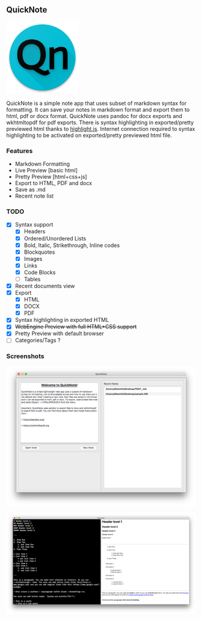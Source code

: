 ## QuickNote

![QuickNote](icons/QuickNote_icon.png)

QuickNote is a simple note app that uses subset of markdown syntax for formatting. It can save your notes in markdown format and export them to html, pdf or docx format. QuickNote uses pandoc for docx exports and wkhtmltopdf for pdf exports. There is syntax highlighting in exported/pretty previewed html thanks to [highlight.js](https://highlightjs.org). Internet connection required to syntax highlighting to be activated on exported/pretty previewed html file.

### Features
- Markdown Formatting
- Live Preview [basic html]
- Pretty Preview [html+css+js]
- Export to HTML, PDF and docx
- Save as .md
- Recent note list

### TODO

- [x] Syntax support
  - [x] Headers
  - [x] Ordered/Unordered Lists
  - [x] Bold, Italic, Strikethrough, Inline codes
  - [x] Blockquotes
  - [x] Images
  - [x] Links
  - [x] Code Blocks
  - [ ] Tables 
- [x] Recent documents view
- [x] Export
  - [x] HTML
  - [x] DOCX
  - [x] PDF
- [x] Syntax highlighting in exported HTML
- [x] ~~WebEngine Preview with full HTML+CSS support~~
- [x] Pretty Preview with default browser
- [ ] Categories/Tags ? 

### Screenshots


![](screenshots/MainWindow.png)

![](screenshots/NewNoteWindow.png)
